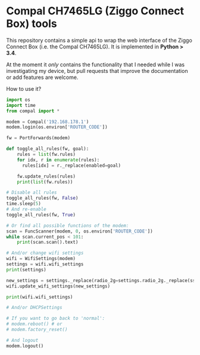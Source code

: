 Compal CH7465LG (Ziggo Connect Box) tools
=============================================

This repository contains a simple api to wrap the web interface of the Ziggo Connect Box (i.e. the
Compal CH7465LG). It is implemented in **Python > 3.4**.

At the moment it *only* contains the functionality that I needed while I was investigating my
device, but pull requests that improve the documentation or add features are welcome.

How to use it?
```python
import os
import time
from compal import *

modem = Compal('192.168.178.1')
modem.login(os.environ['ROUTER_CODE'])

fw = PortForwards(modem)

def toggle_all_rules(fw, goal):
	rules = list(fw.rules)
	for idx, r in enumerate(rules):
	  rules[idx] = r._replace(enabled=goal)

	fw.update_rules(rules)
	print(list(fw.rules))

# Disable all rules
toggle_all_rules(fw, False)
time.sleep(5)
# And re-enable
toggle_all_rules(fw, True)

# Or find all possible functions of the modem:
scan = FuncScanner(modem, 0, os.environ['ROUTER_CODE'])
while scan.current_pos < 101:
	print(scan.scan().text)

# And/or change wifi settings
wifi = WifiSettings(modem)
settings = wifi.wifi_settings
print(settings)

new_settings = settings._replace(radio_2g=settings.radio_2g._replace(ssid='api_works'))
wifi.update_wifi_settings(new_settings)

print(wifi.wifi_settings)

# And/or DHCPSettings

# If you want to go back to 'normal':
# modem.reboot() # or
# modem.factory_reset()

# And logout
modem.logout()
```
